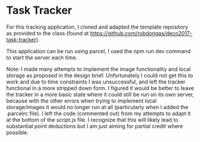 # Task Tracker

For this tracking application, I cloned and adapted the template repository as provided to the class (found at <https://github.com/robdongas/deco2017-task-tracker>).

This application can be run using parcel, I used the npm run dev command to start the server each time.

Note:
I made many attempts to implement the image functionality and local storage as proposed in the design brief. Unfortunately I could not get this to work and due to time constraints I was unsuccessful, and left the tracker functional in a more stripped down form. I figured it would be better to leave the tracker in a more basic state where it could still be run on its own server, because with the other errors when trying to implement local storage/images it would no longer run at all (particularly when I added the .parcelrc file). I left the code (commented out) from my attempts to adapt it at the bottom of the script.js file. I recognize that this will likely lead to substantial point deductions but I am just aiming for partial credit where possible.